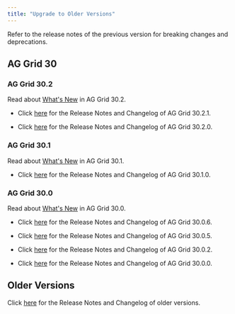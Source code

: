 ```yaml
---
title: "Upgrade to Older Versions"
---
```


Refer to the release notes of the previous version for breaking changes and deprecations. 

## AG Grid 30

### AG Grid 30.2

Read about [What's New](https://blog.ag-grid.com/whats-new-in-ag-grid-30-2/) in AG Grid 30.2.

* Click [here](https://build.ag-grid.com/changelog/?fixVersion=30.2.1) for the Release Notes and Changelog of AG Grid 30.2.1. 

* Click [here](https://build.ag-grid.com/changelog/?fixVersion=30.2.0) for the Release Notes and Changelog of AG Grid 30.2.0. 

### AG Grid 30.1

Read about [What's New](https://blog.ag-grid.com/whats-new-in-ag-grid-30-1/) in AG Grid 30.1.

* Click [here](https://build.ag-grid.com/changelog/?fixVersion=30.1.0) for the Release Notes and Changelog of AG Grid 30.1.0. 

### AG Grid 30.0

Read about [What's New](https://blog.ag-grid.com/whats-new-in-ag-grid-30/) in AG Grid 30.0.

* Click [here](https://build.ag-grid.com/changelog/?fixVersion=30.0.6) for the Release Notes and Changelog of AG Grid 30.0.6. 

* Click [here](https://build.ag-grid.com/changelog/?fixVersion=30.0.5) for the Release Notes and Changelog of AG Grid 30.0.5. 

* Click [here](https://build.ag-grid.com/changelog/?fixVersion=30.0.2) for the Release Notes and Changelog of AG Grid 30.0.2. 

* Click [here](https://build.ag-grid.com/changelog/?fixVersion=30.0.0) for the Release Notes and Changelog of AG Grid 30.0.0. 

## Older Versions

Click [here](https://www.ag-grid.com/changelog/?fixVersion=29.3.5) for the Release Notes and Changelog of older versions. 
